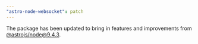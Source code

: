 ```yaml
---
"astro-node-websocket": patch
---
```


The package has been updated to bring in features and improvements from [@astrojs/node@9.4.3](https://github.com/withastro/astro/blob/@astrojs/node@9.4.3/packages/integrations/node/CHANGELOG.md).
